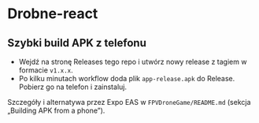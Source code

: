 # Drobne-react

## Szybki build APK z telefonu

- Wejdź na stronę Releases tego repo i utwórz nowy release z tagiem w formacie `v1.x.x`.
- Po kilku minutach workflow doda plik `app-release.apk` do Release. Pobierz go na telefon i zainstaluj.

Szczegóły i alternatywa przez Expo EAS w `FPVDroneGame/README.md` (sekcja „Building APK from a phone”).